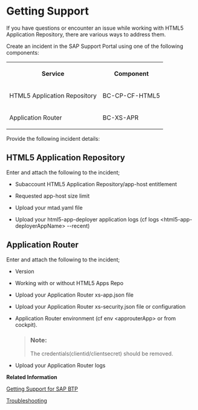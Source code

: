 <!-- loio9220a2fd35d84c888c0ae870ca62bfb7 -->

# Getting Support

If you have questions or encounter an issue while working with HTML5 Application Repository, there are various ways to address them.

Create an incident in the SAP Support Portal using one of the following components:


<table>
<tr>
<th>

Service



</th>
<th>

Component



</th>
</tr>
<tr>
<td>

HTML5 Application Repository



</td>
<td>

BC-CP-CF-HTML5



</td>
</tr>
<tr>
<td>

Application Router



</td>
<td>

BC-XS-APR



</td>
</tr>
</table>

Provide the following incident details:



<a name="loio9220a2fd35d84c888c0ae870ca62bfb7__section_bsb_mdf_33b"/>

## HTML5 Application Repository

Enter and attach the following to the incident;

-   Subaccount HTML5 Application Repository/app-host entitlement

-   Requested app-host size limit

-   Upload your mtad.yaml file

-   Upload your html5-app-deployer application logs \(cf logs <html5-app-deployerAppName\> --recent\)




<a name="loio9220a2fd35d84c888c0ae870ca62bfb7__section_bkh_xcf_33b"/>

## Application Router

Enter and attach the following to the incident;

-   Version

-   Working with or without HTML5 Apps Repo

-   Upload your Application Router xs-app.json file

-   Upload your Application Router xs-security.json file or configuration

-   Application Router environment \(cf env <approuterApp\> or from cockpit\).

    > ### Note:  
    > The credentials\(clientid/clientsecret\) should be removed.

-   Upload your Application Router logs


**Related Information**  


[Getting Support for SAP BTP](Getting_Support_5dd7398.md "Use SAP Community, get guided answers, or explore SAP Support Portal.")

[Troubleshooting](Troubleshooting_ae1d53e.md "A troubleshooting guide for HTML5 application repository.")

